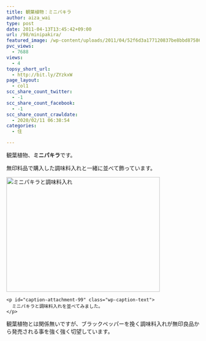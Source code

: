 ```yaml
---
title: 観葉植物：ミニパキラ
author: aiza_wai
type: post
date: 2011-04-13T13:45:42+09:00
url: /98/minipakira/
featured_image: /wp-content/uploads/2011/04/52f6d3a177120837be8bbd87586f7eba.png
pvc_views:
  - 7688
views:
  - 4
topsy_short_url:
  - http://bit.ly/ZYzkxW
page_layout:
  - col1
scc_share_count_twitter:
  - -1
scc_share_count_facebook:
  - -1
scc_share_count_crawldate:
  - 2020/02/11 06:38:54
categories:
  - 住

---
```

<p class="m20-t">
  観葉植物、<strong>ミニパキラ</strong>です。
</p>

<p class="m20-t">
  <!--more-->
</p>

無印料品で購入した調味料入れと一緒に並べて飾っています。

<div class="photo">
  <div id="attachment_99" style="width: 410px" class="wp-caption aligncenter">
    <a href="https://mujiota.com/wp-content/uploads/2011/04/plants_pakira.jpg"><img aria-describedby="caption-attachment-99" class="size-medium wp-image-99" title="ミニパキラと調味料入れ" src="https://mujiota.com/wp-content/uploads/2011/04/plants_pakira-400x300.jpg" alt="ミニパキラと調味料入れ" width="400" height="300" srcset="https://mujiota.com/wp-content/uploads/2011/04/plants_pakira-400x300.jpg 400w, https://mujiota.com/wp-content/uploads/2011/04/plants_pakira.jpg 640w" sizes="(max-width: 400px) 100vw, 400px" /></a>
    
    <p id="caption-attachment-99" class="wp-caption-text">
      ミニパキラと調味料入れを並べてみました。
    </p>
  </div>
</div>

観葉植物とは関係無いですが、ブラックペッパーを挽く調味料入れが無印良品から発売される事を強く強く切望しています。